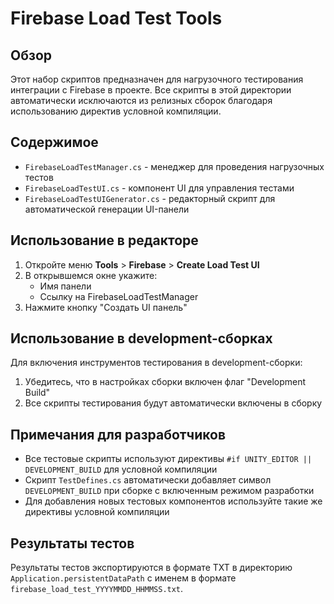 # Firebase Load Test Tools

## Обзор
Этот набор скриптов предназначен для нагрузочного тестирования интеграции с Firebase в проекте. Все скрипты в этой директории автоматически исключаются из релизных сборок благодаря использованию директив условной компиляции.

## Содержимое
- `FirebaseLoadTestManager.cs` - менеджер для проведения нагрузочных тестов
- `FirebaseLoadTestUI.cs` - компонент UI для управления тестами
- `FirebaseLoadTestUIGenerator.cs` - редакторный скрипт для автоматической генерации UI-панели

## Использование в редакторе
1. Откройте меню **Tools** > **Firebase** > **Create Load Test UI**
2. В открывшемся окне укажите:
   - Имя панели
   - Ссылку на FirebaseLoadTestManager
3. Нажмите кнопку "Создать UI панель"

## Использование в development-сборках
Для включения инструментов тестирования в development-сборки:
1. Убедитесь, что в настройках сборки включен флаг "Development Build"
2. Все скрипты тестирования будут автоматически включены в сборку

## Примечания для разработчиков
- Все тестовые скрипты используют директивы `#if UNITY_EDITOR || DEVELOPMENT_BUILD` для условной компиляции
- Скрипт `TestDefines.cs` автоматически добавляет символ `DEVELOPMENT_BUILD` при сборке с включенным режимом разработки
- Для добавления новых тестовых компонентов используйте такие же директивы условной компиляции

## Результаты тестов
Результаты тестов экспортируются в формате TXT в директорию `Application.persistentDataPath` с именем в формате `firebase_load_test_YYYYMMDD_HHMMSS.txt`. 